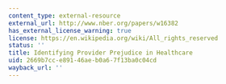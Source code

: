```yaml
---
content_type: external-resource
external_url: http://www.nber.org/papers/w16382
has_external_license_warning: true
license: https://en.wikipedia.org/wiki/All_rights_reserved
status: ''
title: Identifying Provider Prejudice in Healthcare
uid: 2669b7cc-e891-46ae-b0a6-7f13ba0c04cd
wayback_url: ''
---
```

